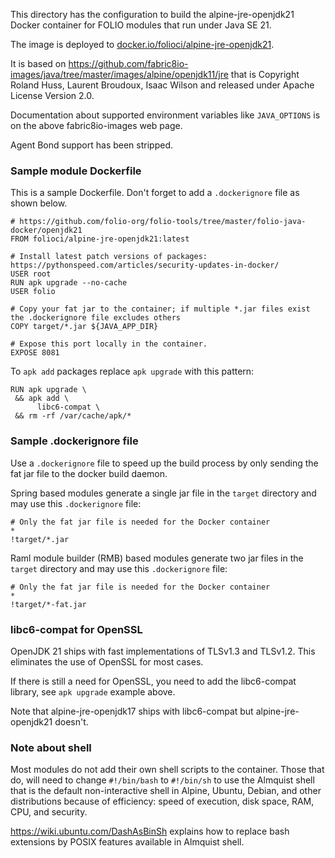 This directory has the configuration to build the alpine-jre-openjdk21
Docker container for FOLIO modules that run under Java SE 21.

The image is deployed to [docker.io/folioci/alpine-jre-openjdk21](https://hub.docker.com/r/folioci/alpine-jre-openjdk21).

It is based on
https://github.com/fabric8io-images/java/tree/master/images/alpine/openjdk11/jre
that is Copyright Roland Huss, Laurent Broudoux, Isaac Wilson and released under
Apache License Version 2.0.

Documentation about supported environment variables like `JAVA_OPTIONS`
is on the above fabric8io-images web page.

Agent Bond support has been stripped.

### Sample module Dockerfile

This is a sample Dockerfile. Don't forget to add a `.dockerignore` file as shown below.

```
# https://github.com/folio-org/folio-tools/tree/master/folio-java-docker/openjdk21
FROM folioci/alpine-jre-openjdk21:latest

# Install latest patch versions of packages: https://pythonspeed.com/articles/security-updates-in-docker/
USER root
RUN apk upgrade --no-cache
USER folio

# Copy your fat jar to the container; if multiple *.jar files exist the .dockerignore file excludes others
COPY target/*.jar ${JAVA_APP_DIR}

# Expose this port locally in the container.
EXPOSE 8081
```

To `apk add` packages replace `apk upgrade` with this pattern:

```
RUN apk upgrade \
 && apk add \
      libc6-compat \
 && rm -rf /var/cache/apk/*
```

### Sample .dockerignore file

Use a `.dockerignore` file to speed up the build process by only sending the
fat jar file to the docker build daemon.

Spring based modules generate a single jar file in the `target` directory and may
use this `.dockerignore` file:

```
# Only the fat jar file is needed for the Docker container
*
!target/*.jar
```

Raml module builder (RMB) based modules generate two jar files in the `target`
directory and may use this `.dockerignore` file:

```
# Only the fat jar file is needed for the Docker container
*
!target/*-fat.jar
```

### libc6-compat for OpenSSL

OpenJDK 21 ships with fast implementations of TLSv1.3 and TLSv1.2. This eliminates the
use of OpenSSL for most cases.

If there is still a need for OpenSSL, you need to add the libc6-compat library,
see `apk upgrade` example above.

Note that alpine-jre-openjdk17 ships with libc6-compat but alpine-jre-openjdk21 doesn't.

### Note about shell

Most modules do not add their own shell scripts to the container. Those that do, will need to
change `#!/bin/bash` to `#!/bin/sh` to use the Almquist shell that is the default
non-interactive shell in Alpine, Ubuntu, Debian, and other distributions because
of efficiency: speed of execution, disk space, RAM, CPU, and security.

https://wiki.ubuntu.com/DashAsBinSh explains how to replace bash extensions by
POSIX features available in Almquist shell.

